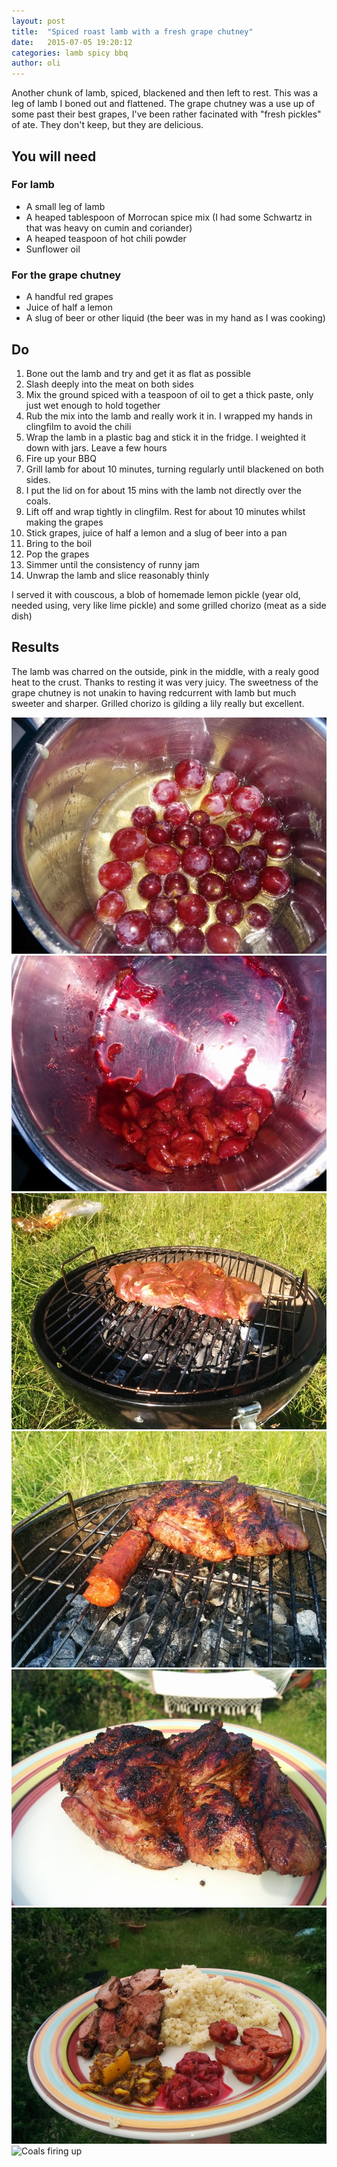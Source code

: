 ```yaml
---
layout: post
title:  "Spiced roast lamb with a fresh grape chutney"
date:   2015-07-05 19:20:12
categories: lamb spicy bbq
author: oli
---
```


Another chunk of lamb, spiced, blackened and then left to rest.  This was a leg of lamb I boned out and flattened.  The grape chutney was a use up of some past their best grapes, I've been rather facinated with "fresh pickles" of ate.  They don't keep, but they are delicious. 

## You will need

### For lamb
 * A small leg of lamb
* A heaped tablespoon of Morrocan spice mix (I had some Schwartz in that was heavy on cumin and coriander)
* A heaped teaspoon of hot chili powder
* Sunflower oil

### For the grape chutney

* A handful red grapes
* Juice of half a lemon
* A slug of beer or other liquid (the beer was in my hand as I was cooking)



## Do

1. Bone out the lamb and try and get it as flat as possible
2. Slash deeply into the meat on both sides
3. Mix the ground spiced with a teaspoon of oil to get a thick paste, only just wet enough to hold together
4. Rub the mix into the lamb and really work it in. I wrapped my hands in clingfilm to avoid the chili
5. Wrap the lamb in a plastic bag and stick it in the fridge. I weighted it down with jars. Leave a few hours
6. Fire up your BBQ
7. Grill lamb for about 10 minutes, turning regularly until blackened on both sides.
8. I put the lid on for about 15 mins with the lamb not directly over the coals.
9. Lift off and wrap tightly in clingfilm.  Rest for about 10 minutes whilst making the grapes
10. Stick grapes, juice of half a lemon and a slug of beer into a pan
11. Bring to the boil
12. Pop the grapes
13. Simmer until the consistency of runny jam
14. Unwrap the lamb and slice reasonably thinly

I served it with couscous, a blob of homemade lemon pickle (year old, needed using, very like lime pickle) and some grilled chorizo (meat as a side dish)

## Results

The lamb was charred on the outside, pink in the middle, with a realy good heat to the crust.  Thanks to resting it was very juicy.  The sweetness of the grape chutney is not unakin to having redcurrent with lamb but much sweeter and sharper.  Grilled chorizo is gilding a lily really but excellent.


![Coals firing up](/images/lamb-grape/grapes1.jpg)
![Coals firing up](/images/lamb-grape/grapes2.jpg)
![Coals firing up](/images/lamb-grape/lamb1.jpg)
![Coals firing up](/images/lamb-grape/lamb2.jpg)
![Coals firing up](/images/lamb-grape/lamb3.jpg)
![Coals firing up](/images/lamb-grape/lamb4.jpg)
![Coals firing up](/images/lamb-grape/lamb.jpg)



